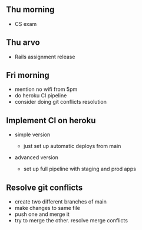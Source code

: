## Thu morning

- CS exam

## Thu arvo

- Rails assignment release

## Fri morning

- mention no wifi from 5pm
- do heroku CI pipeline
- consider doing git conflicts resolution

## Implement CI on heroku

- simple version
  - just set up automatic deploys from main

- advanced version
  - set up full pipeline with staging and prod apps

## Resolve git conflicts

- create two different branches of main
- make changes to same file
- push one and merge it
- try to merge the other. resolve merge conflicts
